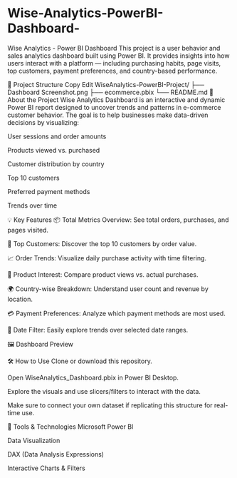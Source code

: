 # Wise-Analytics-PowerBI-Dashboard-
 Wise Analytics - Power BI Dashboard
This project is a user behavior and sales analytics dashboard built using Power BI. It provides insights into how users interact with a platform — including purchasing habits, page visits, top customers, payment preferences, and country-based performance.

📁 Project Structure
Copy
Edit
WiseAnalytics-PowerBI-Project/
├── Dashboard Screenshot.png
├── ecommerce.pbix
└── README.md
🧠 About the Project
Wise Analytics Dashboard is an interactive and dynamic Power BI report designed to uncover trends and patterns in e-commerce customer behavior. The goal is to help businesses make data-driven decisions by visualizing:

User sessions and order amounts

Products viewed vs. purchased

Customer distribution by country

Top 10 customers

Preferred payment methods

Trends over time

💡 Key Features
📦 Total Metrics Overview: See total orders, purchases, and pages visited.

👤 Top Customers: Discover the top 10 customers by order value.

📈 Order Trends: Visualize daily purchase activity with time filtering.

🔎 Product Interest: Compare product views vs. actual purchases.

🌍 Country-wise Breakdown: Understand user count and revenue by location.

💳 Payment Preferences: Analyze which payment methods are most used.

📅 Date Filter: Easily explore trends over selected date ranges.

🖼️ Dashboard Preview

🛠️ How to Use
Clone or download this repository.

Open WiseAnalytics_Dashboard.pbix in Power BI Desktop.

Explore the visuals and use slicers/filters to interact with the data.

Make sure to connect your own dataset if replicating this structure for real-time use.

📌 Tools & Technologies
Microsoft Power BI

Data Visualization

DAX (Data Analysis Expressions)

Interactive Charts & Filters



